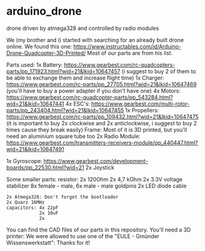 # arduino_drone
drone driven by atmega328 and controlled by radio modules

We (my brother and i) started with searching for an already built drone online.
We found this one: https://www.instructables.com/id/Arduino-Drone-Quadcopter-3D-Printed/
Most of our parts are from his list.

Parts used:
  1x Battery: https://www.gearbest.com/rc-quadcopters-parts/pp_171923.html?wid=21&lkid=10647457
    (i suggest to buy 2 of them to be able to exchange them and increase flight time)
  1x Charger: https://www.gearbest.com/rc-parts/pp_27705.html?wid=21&lkid=10647469
    (you'll have to buy a power adapter if you don't have one)
  4x Motors: https://www.gearbest.com/rc-quadcopter-parts/pp_543284.html?wid=21&lkid=10647441
  4x ESC's: https://www.gearbest.com/multi-rotor-parts/pp_243404.html?wid=21&lkid=10647455
  1x Propellers: https://www.gearbest.com/rc-parts/pp_109432.html?wid=21&lkid=10647475
    (it is important to buy 2x clockwise and 2x anticlockwise, i suggest to buy 2 times cause they break easily)
  Frame: Most of it is 3D printed, but you'll need an aluminium square tube too
  2x Radio Module: https://www.gearbest.com/transmitters-receivers-module/pp_440447.html?wid=21&lkid=10647491
  
  1x Gyroscope: https://www.gearbest.com/development-boards/pp_22530.html?wid=21
  2x Joystick
  
  Some smaller parts:
    resistor: 2x 120Ohm 
              2x 4,7 kOhm
    2x 3.3V voltage stabilizer
    8x female - male, 6x male - male goldpins
    2x LED diode
    cable
    
    2x Atmega328: Don't forget the bootloader
    2x Quarz 16MHz
    capacitors: 4x 22pF
                2x 10uF
                2x 
                

You can find the CAD files of our parts in this repository.
You'll need a 3D printer: We were allowed to use one of the "EULE - Gmünder Wissenswerkstatt": Thanks for it!

